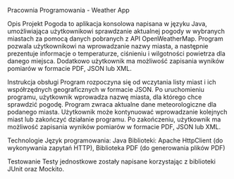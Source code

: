 Pracownia Programowania - Weather App

Opis
Projekt Pogoda to aplikacja konsolowa napisana w języku Java, umożliwiająca użytkownikowi sprawdzanie aktualnej pogody w wybranych miastach za pomocą danych pobranych z API OpenWeatherMap. Program pozwala użytkownikowi na wprowadzanie nazwy miasta, a następnie prezentuje informacje o temperaturze, ciśnieniu i wilgotności powietrza dla danego miejsca. Dodatkowo użytkownik ma możliwość zapisania wyników pomiarów w formacie PDF, JSON lub XML.

Instrukcja obsługi
Program rozpoczyna się od wczytania listy miast i ich współrzędnych geograficznych w formacie JSON.
Po uruchomieniu programu, użytkownik wprowadza nazwę miasta, dla którego chce sprawdzić pogodę.
Program zwraca aktualne dane meteorologiczne dla podanego miasta.
Użytkownik może kontynuować wprowadzanie kolejnych miast lub zakończyć działanie programu.
Po zakończeniu, użytkownik ma możliwość zapisania wyników pomiarów w formacie PDF, JSON lub XML.

Technologie
Język programowania: Java
Biblioteki: Apache HttpClient (do wykonywania zapytań HTTP), Biblioteka PDF (do generowania plików PDF)

Testowanie
Testy jednostkowe zostały napisane korzystając z biblioteki JUnit oraz Mockito.
